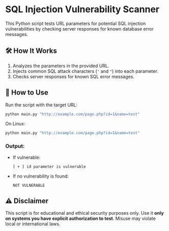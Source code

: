 # SQL Injection Vulnerability Scanner

This Python script tests URL parameters for potential SQL injection vulnerabilities by checking server responses for known database error messages.


## 🛠️ How It Works

1. Analyzes the parameters in the provided URL.
2. Injects common SQL attack characters (`'` and `"`) into each parameter.
3. Checks server responses for known SQL error messages.


## 🚀 How to Use

   Run the script with the target URL:
   
   ```bash
   python main.py "http://example.com/page.php?id=1&name=test"
   ```
   On Linux:
   
   ```bash
   python main.py "http://example.com/page.php?id=1&name=test"
   ```

### Output:
- If vulnerable:
  ```
  [ + ] id parameter is vulnerable
  ```
- If no vulnerability is found:
  ```
  NOT VULNERABLE
  ```

## ⚠️ Disclaimer

This script is for educational and ethical security purposes only. Use it **only on systems you have explicit authorization to test**. Misuse may violate local or international laws.
